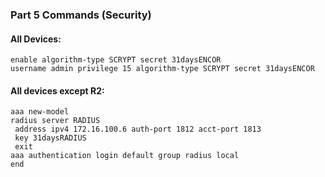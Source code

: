 ### Part 5 Commands (Security)
#### All Devices:
```
enable algorithm-type SCRYPT secret 31daysENCOR
username admin privilege 15 algorithm-type SCRYPT secret 31daysENCOR
```
#### All devices except R2:
```
aaa new-model
radius server RADIUS
 address ipv4 172.16.100.6 auth-port 1812 acct-port 1813
 key 31daysRADIUS
 exit
aaa authentication login default group radius local
end
```
